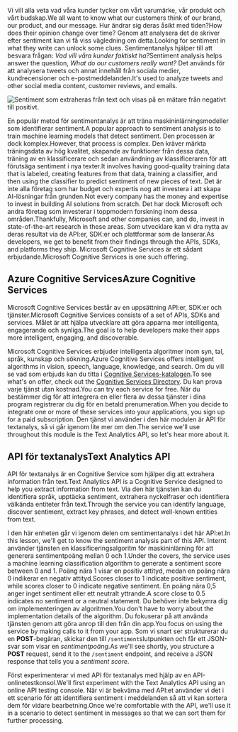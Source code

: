 <span data-ttu-id="818ad-101">Vi vill alla veta vad våra kunder tycker om vårt varumärke, vår produkt och vårt budskap.</span><span class="sxs-lookup"><span data-stu-id="818ad-101">We all want to know what our customers think of our brand, our product, and our message.</span></span> <span data-ttu-id="818ad-102">Hur ändrar sig deras åsikt med tiden?</span><span class="sxs-lookup"><span data-stu-id="818ad-102">How does their opinion change over time?</span></span> <span data-ttu-id="818ad-103">Genom att analysera det de skriver efter sentiment kan vi få viss vägledning om detta.</span><span class="sxs-lookup"><span data-stu-id="818ad-103">Looking for sentiment in what they write can unlock some clues.</span></span> <span data-ttu-id="818ad-104">Sentimentanalys hjälper till att besvara frågan: *Vad vill våra kunder faktiskt ha?*</span><span class="sxs-lookup"><span data-stu-id="818ad-104">Sentiment analysis helps answer the question, *What do our customers really want?*</span></span> <span data-ttu-id="818ad-105">Det används för att analysera tweets och annat innehåll från sociala medier, kundrecensioner och e-postmeddelanden.</span><span class="sxs-lookup"><span data-stu-id="818ad-105">It's used to analyze tweets and other social media content, customer reviews, and emails.</span></span>

![Sentiment som extraheras från text och visas på en mätare från negativt till positivt.](../media/sentiment-analysis.png)

 <span data-ttu-id="818ad-107">En populär metod för sentimentanalys är att träna  maskininlärningsmodeller som identifierar sentiment.</span><span class="sxs-lookup"><span data-stu-id="818ad-107">A popular approach to sentiment analysis is to train machine learning models that detect sentiment.</span></span> <span data-ttu-id="818ad-108">Den processen är dock komplex.</span><span class="sxs-lookup"><span data-stu-id="818ad-108">However, that process is complex.</span></span> <span data-ttu-id="818ad-109">Den kräver märkta träningsdata av hög kvalitet, skapande av funktioner från dessa data, träning av en klassificerare och sedan användning av klassificeraren för att förutsäga sentiment i nya texter.</span><span class="sxs-lookup"><span data-stu-id="818ad-109">It involves having good-quality training data that is labeled, creating features from that data, training a classifier, and then using the classifier to predict sentiment of new pieces of text.</span></span> <span data-ttu-id="818ad-110">Det är inte alla företag som har budget och expertis nog att investera i att skapa AI-lösningar från grunden.</span><span class="sxs-lookup"><span data-stu-id="818ad-110">Not every company has the money and expertise to invest in building AI solutions from scratch.</span></span> <span data-ttu-id="818ad-111">Det har dock Microsoft och andra företag som investerar i toppmodern forskning inom dessa områden.</span><span class="sxs-lookup"><span data-stu-id="818ad-111">Thankfully, Microsoft and other companies can, and do, invest in state-of-the-art research in these areas.</span></span> <span data-ttu-id="818ad-112">Som utvecklare kan vi dra nytta av deras resultat via de API:er, SDK:er och plattformar som de lanserar.</span><span class="sxs-lookup"><span data-stu-id="818ad-112">As developers, we get to benefit from their findings through the APIs, SDKs, and platforms they ship.</span></span> <span data-ttu-id="818ad-113">Microsoft Cognitive Services är ett sådant erbjudande.</span><span class="sxs-lookup"><span data-stu-id="818ad-113">Microsoft Cognitive Services is one such offering.</span></span>

## <a name="azure-cognitive-services"></a><span data-ttu-id="818ad-114">Azure Cognitive Services</span><span class="sxs-lookup"><span data-stu-id="818ad-114">Azure Cognitive Services</span></span>

<span data-ttu-id="818ad-115">Microsoft Cognitive Services består av en uppsättning API:er, SDK:er och tjänster.</span><span class="sxs-lookup"><span data-stu-id="818ad-115">Microsoft Cognitive Services consists of a set of APIs, SDKs and services.</span></span> <span data-ttu-id="818ad-116">Målet är att hjälpa utvecklare att göra apparna mer intelligenta, engagerande och synliga.</span><span class="sxs-lookup"><span data-stu-id="818ad-116">The goal is to help developers make their apps more intelligent, engaging, and discoverable.</span></span>

<span data-ttu-id="818ad-117">Microsoft Cognitive Services erbjuder intelligenta algoritmer inom syn, tal, språk, kunskap och sökning.</span><span class="sxs-lookup"><span data-stu-id="818ad-117">Azure Cognitive Services offers intelligent algorithms in vision, speech, language, knowledge, and search.</span></span> <span data-ttu-id="818ad-118">Om du vill se vad som erbjuds kan du titta i [Cognitive Services-katalogen](https://azure.microsoft.com/services/cognitive-services/directory/).</span><span class="sxs-lookup"><span data-stu-id="818ad-118">To see what's on offer, check out the [Cognitive Services Directory](https://azure.microsoft.com/services/cognitive-services/directory/).</span></span> <span data-ttu-id="818ad-119">Du kan prova varje tjänst utan kostnad.</span><span class="sxs-lookup"><span data-stu-id="818ad-119">You can try each service for free.</span></span> <span data-ttu-id="818ad-120">När du bestämmer dig för att integrera en eller flera av dessa tjänster i dina program registrerar du dig för en betald prenumeration.</span><span class="sxs-lookup"><span data-stu-id="818ad-120">When you decide to integrate one or more of these services into your applications, you sign up for a paid subscription.</span></span> <span data-ttu-id="818ad-121">Den tjänst vi använder i den här modulen är API för textanalys, så vi går igenom lite mer om den.</span><span class="sxs-lookup"><span data-stu-id="818ad-121">The service we'll use throughout this module is the Text Analytics API, so let's hear more about it.</span></span>

## <a name="text-analytics-api"></a><span data-ttu-id="818ad-122">API för textanalys</span><span class="sxs-lookup"><span data-stu-id="818ad-122">Text Analytics API</span></span>

<span data-ttu-id="818ad-123">API för textanalys är en Cognitive Service som hjälper dig att extrahera information från text.</span><span class="sxs-lookup"><span data-stu-id="818ad-123">Text Analytics API is a Cognitive Service designed to help you extract information from text.</span></span> <span data-ttu-id="818ad-124">Via den här tjänsten kan du identifiera språk, upptäcka sentiment, extrahera nyckelfraser och identifiera välkända entiteter från text.</span><span class="sxs-lookup"><span data-stu-id="818ad-124">Through the service you can identify language, discover sentiment, extract key phrases, and detect well-known entities from text.</span></span> 

<span data-ttu-id="818ad-125">I den här enheten går vi igenom delen om sentimentanalys i det här API:et.</span><span class="sxs-lookup"><span data-stu-id="818ad-125">In this lesson, we'll get to know the sentiment analysis part of this API.</span></span> <span data-ttu-id="818ad-126">Internt använder tjänsten en klassificeringsalgoritm för maskininlärning för att generera sentimentpoäng mellan 0 och 1.</span><span class="sxs-lookup"><span data-stu-id="818ad-126">Under the covers, the service uses a machine learning classification algorithm to generate a sentiment score between 0 and 1.</span></span> <span data-ttu-id="818ad-127">Poäng nära 1 visar en positiv attityd, medan en poäng nära 0 indikerar en negativ attityd.</span><span class="sxs-lookup"><span data-stu-id="818ad-127">Scores closer to 1 indicate positive sentiment, while scores closer to 0 indicate negative sentiment.</span></span> <span data-ttu-id="818ad-128">En poäng nära 0,5 anger inget sentiment eller ett neutralt yttrande.</span><span class="sxs-lookup"><span data-stu-id="818ad-128">A score close to 0.5 indicates no sentiment or a neutral statement.</span></span> <span data-ttu-id="818ad-129">Du behöver inte bekymra dig om implementeringen av algoritmen.</span><span class="sxs-lookup"><span data-stu-id="818ad-129">You don't have to worry about the implementation details of the algorithm.</span></span> <span data-ttu-id="818ad-130">Du fokuserar på att använda tjänsten genom att göra anrop till den från din app.</span><span class="sxs-lookup"><span data-stu-id="818ad-130">You focus on using the service by making calls to it from your app.</span></span> <span data-ttu-id="818ad-131">Som vi snart ser strukturerar du en **POST**-begäran, skickar den till `/sentiment`slutpunkten och får ett JSON-svar som visar en *sentimentpoäng*.</span><span class="sxs-lookup"><span data-stu-id="818ad-131">As we'll see shortly, you structure a **POST** request, send it to the `/sentiment` endpoint, and receive a JSON response that tells you a *sentiment score*.</span></span>

<span data-ttu-id="818ad-132">Först experimenterar vi med API för textanalys med hjälp av en API-onlinetestkonsol.</span><span class="sxs-lookup"><span data-stu-id="818ad-132">We'll first experiment with the Text Analytics API using an online API testing console.</span></span> <span data-ttu-id="818ad-133">När vi är bekväma med API:et använder vi det i ett scenario för att identifiera sentiment i meddelanden så att vi kan sortera dem för vidare bearbetning.</span><span class="sxs-lookup"><span data-stu-id="818ad-133">Once we're comfortable with the API, we'll use it in a scenario to detect sentiment in messages so that we can sort them for further processing.</span></span>